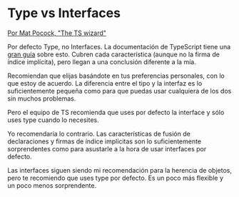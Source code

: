 # Type vs Interfaces

[Por Mat Pocock, "The TS wizard"](https://www.totaltypescript.com/type-vs-interface-which-should-you-use)

Por defecto Type, no Interfaces.
La documentación de TypeScript tiene una [gran guía](https://www.totaltypescript.com/type-vs-interface-which-should-you-use#:~:text=documentation%20has%20a-,great%20guide,-on%20this.%20They) sobre esto. Cubren cada característica (aunque no la firma de índice implícita), pero llegan a una conclusión diferente a la mía.

Recomiendan que elijas basándote en tus preferencias personales, con lo que estoy de acuerdo. La diferencia entre el tipo y la interfaz es lo suficientemente pequeña como para que puedas usar cualquiera de los dos sin muchos problemas.

Pero el equipo de TS recomienda que uses por defecto la interface y sólo uses type cuando lo necesites.

Yo recomendaría lo contrario. Las características de fusión de declaraciones y firmas de índice implícitas son lo suficientemente sorprendentes como para asustarle a la hora de usar interfaces por defecto.

Las interfaces siguen siendo mi recomendación para la herencia de objetos, pero te recomiendo que uses type por defecto. Es un poco más flexible y un poco menos sorprendente.
